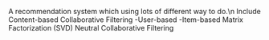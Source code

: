 A recommendation system which using lots of different way to do.\n
Include
Content-based
Collaborative Filtering
  -User-based
  -Item-based
Matrix Factorization (SVD)
Neutral Collaborative Filtering
